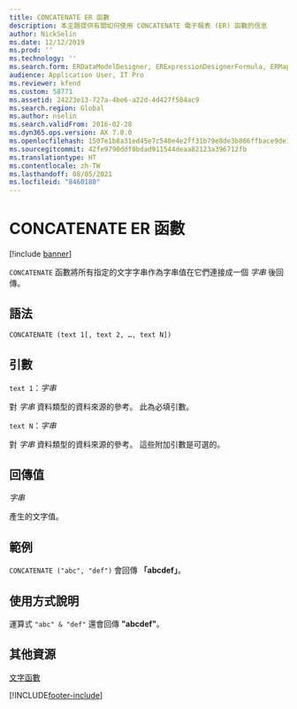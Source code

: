 ```yaml
---
title: CONCATENATE ER 函數
description: 本主題提供有關如何使用 CONCATENATE 電子報表 (ER) 函數的信息
author: NickSelin
ms.date: 12/12/2019
ms.prod: ''
ms.technology: ''
ms.search.form: ERDataModelDesigner, ERExpressionDesignerFormula, ERMappedFormatDesigner, ERModelMappingDesigner
audience: Application User, IT Pro
ms.reviewer: kfend
ms.custom: 58771
ms.assetid: 24223e13-727a-4be6-a22d-4d427f504ac9
ms.search.region: Global
ms.author: nselin
ms.search.validFrom: 2016-02-28
ms.dyn365.ops.version: AX 7.0.0
ms.openlocfilehash: 1507e1b8a31ed45e7c540e4e2ff31b79e8de3b866ffbace9de17d7b3e169e877
ms.sourcegitcommit: 42fe9790ddf0bdad911544deaa82123a396712fb
ms.translationtype: HT
ms.contentlocale: zh-TW
ms.lasthandoff: 08/05/2021
ms.locfileid: "8460180"
---
```

# <a name="concatenate-er-function"></a>CONCATENATE ER 函數

[!include [banner](../includes/banner.md)]

`CONCATENATE` 函數將所有指定的文字字串作為字串值在它們連接成一個 *字串* 後回傳。

## <a name="syntax"></a>語法

```vb
CONCATENATE (text 1[, text 2, …, text N])
```

## <a name="arguments"></a>引數

`text 1`：*字串*

對 *字串* 資料類型的資料來源的參考。 此為必填引數。

`text N`：*字串*

對 *字串* 資料類型的資料來源的參考。 這些附加引數是可選的。

## <a name="return-values"></a>回傳值

*字串*

產生的文字值。

## <a name="example"></a>範例

`CONCATENATE ("abc", "def")` 會回傳 **「abcdef」**。

## <a name="usage-notes"></a>使用方式說明

運算式 `"abc" & "def"` 還會回傳 **"abcdef"**。

## <a name="additional-resources"></a>其他資源

[文字函數](er-functions-category-text.md)


[!INCLUDE[footer-include](../../../includes/footer-banner.md)]